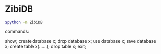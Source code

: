 # ZibiDB

```bash
$python -m ZibiDB
```

commands:

show;
create database x;
drop database x;
use database x;
save database x;
create table x(......);
drop table x;
exit;



